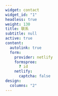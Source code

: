 ```yaml
---
widget: contact
widget_id: "1"
headless: true
weight: 130
title: 联系
subtitle: null
active: true
content:
  autolink: true
  form:
    provider: netlify
    formspree:
      ? id
    netlify:
      captcha: false
design:
  columns: "2"
---
```


